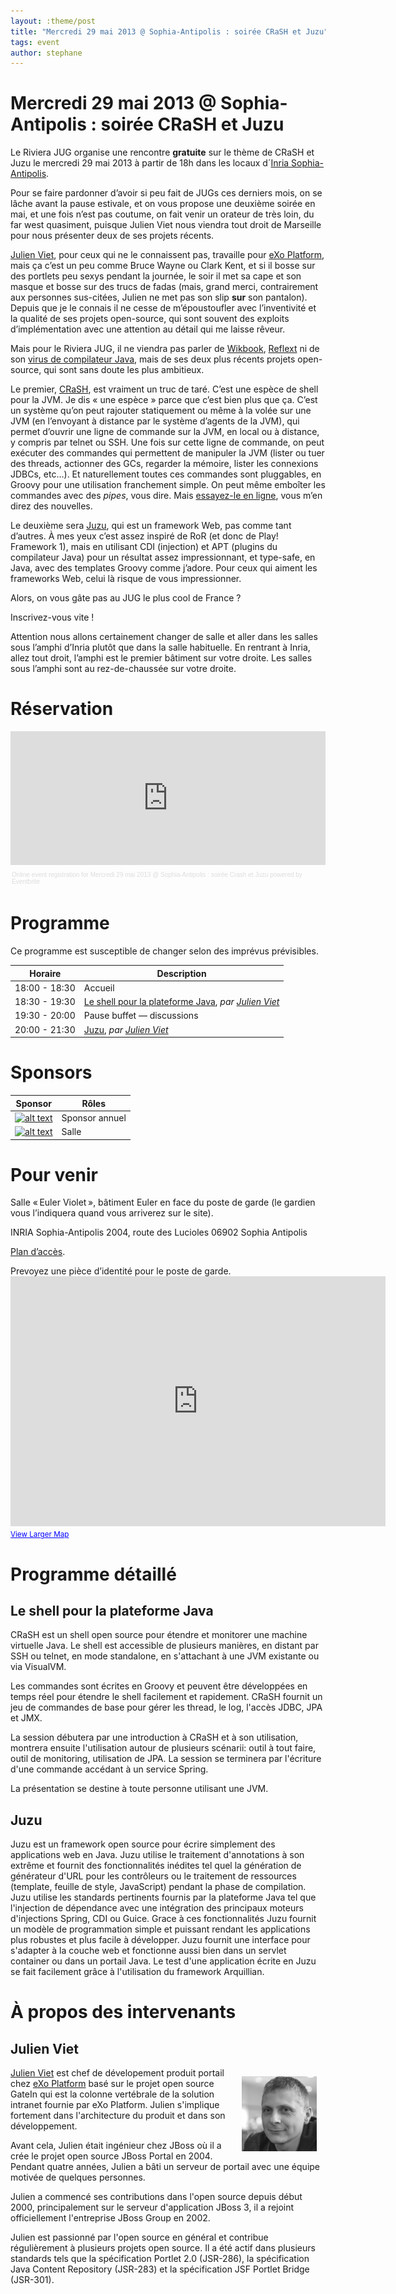 ```yaml
---
layout: :theme/post
title: "Mercredi 29 mai 2013 @ Sophia-Antipolis : soirée CRaSH et Juzu"
tags: event
author: stephane
---
```


# Mercredi 29 mai 2013 @ Sophia-Antipolis : soirée CRaSH et Juzu

Le Riviera JUG organise une rencontre **gratuite** sur le thème de CRaSH et Juzu le mercredi 29 mai 2013 à partir de 18h dans les locaux d´[Inria Sophia-Antipolis](http://maps.google.fr/maps?f=q&source=s_q&hl=en&geocode=&q=inria,+sophia-antipolis&sll=47.15984,2.988281&sspn=20.81297,46.757813&ie=UTF8&t=h&ll=43.616722,7.067868&spn=0.005406,0.011415&z=17&iwloc=A).

Pour se faire pardonner d’avoir si peu fait de JUGs ces derniers mois, on se lâche avant la pause estivale, et on vous propose une deuxième soirée en mai, et une fois n’est pas coutume, on fait venir un orateur de très loin, du far west quasiment, puisque Julien Viet nous viendra tout droit de Marseille pour nous présenter deux de ses projets récents.

[Julien Viet](http://www.julienviet.com/), pour ceux qui ne le connaissent pas, travaille pour [eXo Platform](http://www.exoplatform.com/), mais ça c’est un peu comme Bruce Wayne ou Clark Kent, et si il bosse sur des portlets peu sexys pendant la journée, le soir il met sa cape et son masque et bosse sur des trucs de fadas (mais, grand merci, contrairement aux personnes sus-citées, Julien ne met pas son slip **sur** son pantalon). Depuis que je le connais il ne cesse de m’époustoufler avec l’inventivité et la qualité de ses projets open-source, qui sont souvent des exploits d’implémentation avec une attention au détail qui me laisse rêveur.

Mais pour le Riviera JUG, il ne viendra pas parler de [Wikbook](http://www.julienviet.com/wikbook/), [Reflext](https://code.google.com/p/reflext/) ni de son [virus de compilateur Java](https://github.com/vietj/aptvir), mais de ses deux plus récents projets open-source, qui sont sans doute les plus ambitieux.

Le premier, [CRaSH](http://www.crashub.org), est vraiment un truc de taré. C’est une espèce de shell pour la JVM. Je dis « une espèce » parce que c’est bien plus que ça. C’est un système qu’on peut rajouter statiquement ou même à la volée sur une JVM (en l’envoyant à distance par le système d’agents de la JVM), qui permet d’ouvrir une ligne de commande sur la JVM, en local ou à distance, y compris par telnet ou SSH. Une fois sur cette ligne de commande, on peut exécuter des commandes qui permettent de manipuler la JVM (lister ou tuer des threads, actionner des GCs, regarder la mémoire, lister les connexions JDBCs, etc…). Et naturellement toutes ces commandes sont pluggables, en Groovy pour une utilisation franchement simple. On peut même emboîter les commandes avec des _pipes_, vous dire. Mais [essayez-le en ligne](http://www.crashub.org), vous m’en direz des nouvelles.

Le deuxième sera [Juzu](http://juzuweb.org/), qui est un framework Web, pas comme tant d’autres. À mes yeux c’est assez inspiré de RoR (et donc de Play! Framework 1), mais en utilisant CDI (injection) et APT (plugins du compilateur Java) pour un résultat assez impressionnant, et type-safe, en Java, avec des templates Groovy comme j’adore. Pour ceux qui aiment les frameworks Web, celui là risque de vous impressionner.

Alors, on vous gâte pas au JUG le plus cool de France ?

Inscrivez-vous vite !

<div class='warning'>Attention nous allons certainement changer de salle et aller dans les salles sous l’amphi d’Inria plutôt que dans la salle habituelle. En rentrant à Inria, allez tout droit, l’amphi est le premier bâtiment sur votre droite. Les salles sous l’amphi sont au rez-de-chaussée sur votre droite.</div>

# Réservation

<div style="width:100%; text-align:left;" ><iframe  src="http://www.eventbrite.com/tickets-external?eid=6508935401&ref=etckt&v=2" frameborder="0" height="214" width="100%" vspace="0" hspace="0" marginheight="5" marginwidth="5" scrolling="auto" allowtransparency="true"></iframe><div style="font-family:Helvetica, Arial; font-size:10px; padding:5px 0 5px; margin:2px; width:100%; text-align:left;" ><a style="color:#ddd; text-decoration:none;" target="_blank" href="http://www.eventbrite.com/r/etckt">Online event registration</a><span style="color:#ddd;"> for </span><a style="color:#ddd; text-decoration:none;" target="_blank" href="http://www.eventbrite.com/event/6508935401?ref=etckt">Mercredi 29 mai 2013 @ Sophia-Antipolis : soirée Crash et Juzu</a> <span style="color:#ddd;">powered by</span> <a style="color:#ddd; text-decoration:none;" target="_blank" href="http://www.eventbrite.com?ref=etckt">Eventbrite</a></div></div>

# Programme

<div class='warning'>Ce programme est susceptible de changer selon des imprévus prévisibles.</div>

|Horaire|Description|
|---|---|
|18:00 - 18:30|Accueil|
|18:30 - 19:30|[Le shell pour la plateforme Java](#HLeshellpourlaplateformeJava), _par [Julien Viet](#HJulienViet)_|
|19:30 - 20:00|Pause buffet — discussions|
|20:00 - 21:30|[Juzu](#HJuzu), _par [Julien Viet](#HJulienViet)_|

# Sponsors

|Sponsor|Rôles|
|---|---|
|[![alt text]({site.page('Sponsors/index.md').image('avisto-150.png')})](http://www.avisto.com) | Sponsor annuel|
|[![alt text]({site.page('Sponsors/index.md').image('inria-2-150px.png')})](http://www.inria.fr/sophia)  | Salle|

# Pour venir

Salle « Euler Violet », bâtiment Euler en face du poste de garde (le gardien vous l’indiquera quand vous arriverez sur le site).

INRIA Sophia-Antipolis
2004, route des Lucioles
06902 Sophia Antipolis

[Plan d’accès](http://www-sop.inria.fr/presentation/data/plan_sophia.jpg).

<div class='warning'>Prevoyez une pièce d’identité pour le poste de garde.</div>

<iframe width="600" height="400" frameborder="0" scrolling="no" marginheight="0" marginwidth="0" src="http://maps.google.fr/maps?f=q&amp;source=s_q&amp;hl=en&amp;geocode=&amp;q=inria,+sophia-antipolis&amp;sll=47.15984,2.988281&amp;sspn=20.81297,46.757813&amp;ie=UTF8&amp;t=h&amp;ll=43.626819,7.071934&amp;spn=0.005406,0.011415&amp;z=14&amp;iwloc=A&amp;cid=556043547175134685&amp;output=embed"></iframe><br /><small><a href="http://maps.google.fr/maps?f=q&amp;source=embed&amp;hl=en&amp;geocode=&amp;q=inria,+sophia-antipolis&amp;sll=47.15984,2.988281&amp;sspn=20.81297,46.757813&amp;ie=UTF8&amp;t=h&amp;ll=43.626819,7.071934&amp;spn=0.005406,0.011415&amp;z=14&amp;iwloc=A&amp;cid=556043547175134685" style="color:#0000FF;text-align:left">View Larger Map</a></small>

# Programme détaillé

## Le shell pour la plateforme Java

CRaSH est un shell open source pour étendre et monitorer une machine virtuelle Java. Le shell est accessible de plusieurs manières, en distant par SSH ou telnet, en mode standalone, en s'attachant à une JVM existante ou via VisualVM.

Les commandes sont écrites en Groovy et peuvent être développées en temps réel pour étendre le shell facilement et rapidement. CRaSH fournit un jeu de commandes de base pour gérer les thread, le log, l'accès JDBC, JPA et JMX.

La session débutera par une introduction à CRaSH et à son utilisation, montrera ensuite l'utilisation autour de plusieurs scénarii: outil à tout faire, outil de monitoring, utilisation de JPA. La session se terminera par l'écriture d'une commande accédant à un service Spring.

La présentation se destine à toute personne utilisant une JVM.

## Juzu

Juzu est un framework open source pour écrire simplement des applications web en Java. Juzu utilise le traitement d'annotations à son extrême et fournit des fonctionnalités inédites tel quel la génération de générateur d'URL pour les contrôleurs ou le traitement de ressources  (template, feuille de style, JavaScript) pendant la phase de compilation. Juzu utilise les standards pertinents fournis par la plateforme Java tel que l'injection de dépendance avec une intégration des principaux moteurs d'injections Spring, CDI ou Guice. Grace à ces fonctionnalités Juzu fournit un modèle de programmation simple et puissant rendant les applications plus robustes et plus facile à développer. Juzu fournit une interface pour s'adapter à la couche web et fonctionne aussi bien dans un servlet container ou dans un portail Java. Le test d'une application écrite en Juzu se fait facilement grâce à l'utilisation du framework Arquillian.

# À propos des intervenants

## Julien Viet

<img style='float: right; margin: 1em' src='julien-viet.jpg'/>

[Julien Viet](http://www.julienviet.com/) est chef de dévelopement produit portail chez [eXo Platform](http://www.exoplatform.com/) basé sur le projet open source GateIn qui est la colonne vertébrale de la solution intranet fournie par eXo Platform. Julien s'implique fortement dans l'architecture du produit et dans son développement.

Avant cela, Julien était ingénieur chez JBoss où il a crée le projet open source JBoss Portal en 2004. Pendant quatre années, Julien a bâti un serveur de portail avec une équipe motivée de quelques personnes.

Julien a commencé ses contributions dans l'open source depuis début 2000, principalement sur le serveur d'application JBoss 3, il a rejoint officiellement l'entreprise JBoss Group en 2002.

Julien est passionné par l'open source en général et contribue régulièrement à plusieurs projets open source. Il a été actif dans plusieurs standards tels que la spécification Portlet 2.0 (JSR-286), la spécification Java Content Repository (JSR-283) et la spécification JSF Portlet Bridge (JSR-301).
